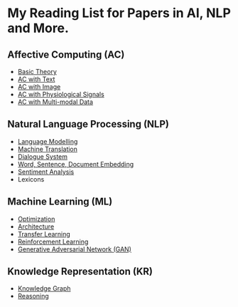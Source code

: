 # My Reading List for Papers in AI, NLP and More.

## Affective Computing (AC)

 - [Basic Theory](./AC/AC_theory.md)
 - [AC with Text](./AC/AC_text.md)
 - [AC with Image](./AC/AC_image.md)
 - [AC with Physiological Signals](./AC/AC_physiological.md)
 - [AC with Multi-modal Data](./AC/AC_multimodal.md)

## Natural Language Processing (NLP)

 - [Language Modelling](./NLP/NLP_modelling.md)
 - [Machine Translation](./NLP/NLP_translation.md)
 - [Dialogue System](./NLP/NLP_dialogue.md)
 - [Word, Sentence, Document Embedding](./NLP/NLP_embedding.md)
 - [Sentiment Analysis](./NLP/NLP_sentiment.md)
 - Lexicons

## Machine Learning (ML)

 - [Optimization](./ML/ML_optimization.md)
 - [Architecture](./ML/ML_architecture.md)
 - [Transfer Learning](./ML/ML_transfer.md)
 - [Reinforcement Learning](./ML/ML_reinforcement.md)
 - [Generative Adversarial Network (GAN)](./ML/ML_GAN.md)

## Knowledge Representation (KR)

 - [Knowledge Graph](./CV/CV_classification.md)
 - [Reasoning](./CV/CV_segmentation.md)

<!---
## Computer Vision (CV)

 - [Image Classification](./CV/CV_classification.md)
 - [Instance Segmentation](./CV/CV_segmentation.md)
 - [Visual Question Answering](./CV/CV_visual_QA.md)
 - [Image Captioning](./CV/CV_captioning.md)
 - [Image Generation](./CV/CV_generation.md)
--->




<!--stackedit_data:
eyJoaXN0b3J5IjpbLTE1NTg5NTI2MywtMTc0ODczMTgzNywtMT
AxNjg4MjQyOSwxOTI3NDIyNjgyLDUyMjA1ODMyMCwtMTE0NTAw
ODc0NCw2NjcwNjgyODIsLTEyMjE5NTYyODcsNDc4MTYxOTA2LD
ExMTI0MjAxNzksNDIwMjcyMDA0XX0=
-->